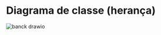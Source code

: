 # Diagrama de classe (herança)

![banck drawio](https://github.com/MauricioMiranda20/Bankl/assets/64110966/30c29ea7-c8f7-4fa7-93a9-f14e1ba45302)
